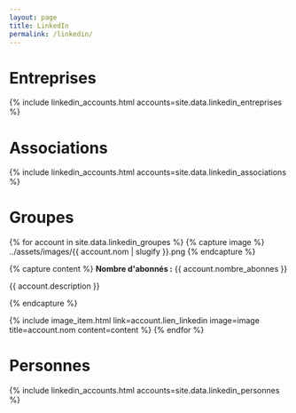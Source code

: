 ```yaml
---
layout: page
title: LinkedIn
permalink: /linkedin/
---
```


<h1>Entreprises</h1>

{% include linkedin_accounts.html accounts=site.data.linkedin_entreprises %}

<h1>Associations</h1>

{% include linkedin_accounts.html accounts=site.data.linkedin_associations %}

<h1>Groupes</h1>

{% for account in site.data.linkedin_groupes %}
  {% capture image %}
  ../assets/images/{{ account.nom | slugify }}.png
  {% endcapture %}

  {% capture content %}
  <b>Nombre d'abonnés :</b> {{ account.nombre_abonnes }}
  <p>{{ account.description }}</p>
  {% endcapture %}

  {% include image_item.html link=account.lien_linkedin image=image title=account.nom content=content %}
{% endfor %}

<h1>Personnes</h1>

{% include linkedin_accounts.html accounts=site.data.linkedin_personnes %}
